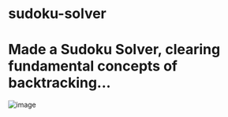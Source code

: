 # sudoku-solver
# Made a Sudoku Solver, clearing fundamental concepts of backtracking...
![image](https://github.com/user-attachments/assets/ed0a31bf-bf9b-4503-9121-f952b7dd34e3)
